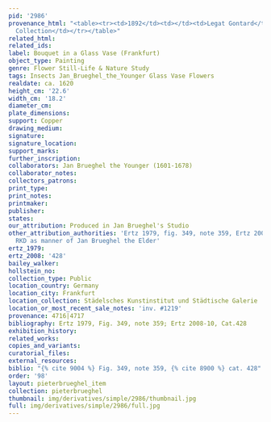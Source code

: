```yaml
---
pid: '2986'
provenance_html: "<table><tr><td>1892</td><td></td><td>Legat Gontard</td></tr><tr><td></td><td></td><td>Hardy
  Collection</td></tr></table>"
related_html: 
related_ids: 
label: Bouquet in a Glass Vase (Frankfurt)
object_type: Painting
genre: Flower Still-Life & Nature Study
tags: Insects Jan_Brueghel_the_Younger Glass Vase Flowers
realdate: ca. 1620
height_cm: '22.6'
width_cm: '18.2'
diameter_cm: 
plate_dimensions: 
support: Copper
drawing_medium: 
signature: 
signature_location: 
support_marks: 
further_inscription: 
collaborators: Jan Brueghel the Younger (1601-1678)
collaborator_notes: 
collectors_patrons: 
print_type: 
print_notes: 
printmaker: 
publisher: 
states: 
our_attribution: Produced in Jan Brueghel's Studio
other_attribution_authorities: 'Ertz 1979, fig. 349, note 359, Ertz 2008-10, #428,
  RKD as manner of Jan Brueghel the Elder'
ertz_1979: 
ertz_2008: '428'
bailey_walker: 
hollstein_no: 
collection_type: Public
location_country: Germany
location_city: Frankfurt
location_collection: Städelsches Kunstinstitut und Städtische Galerie
location_or_most_recent_sale_notes: 'inv. #1219'
provenance: 4716|4717
bibliography: Ertz 1979, Fig. 349, note 359; Ertz 2008-10, Cat.428
exhibition_history: 
related_works: 
copies_and_variants: 
curatorial_files: 
external_resources: 
biblio: "{% cite 9004 %} Fig. 349, note 359, {% cite 8900 %} cat. 428"
order: '98'
layout: pieterbrueghel_item
collection: pieterbrueghel
thumbnail: img/derivatives/simple/2986/thumbnail.jpg
full: img/derivatives/simple/2986/full.jpg
---
```

